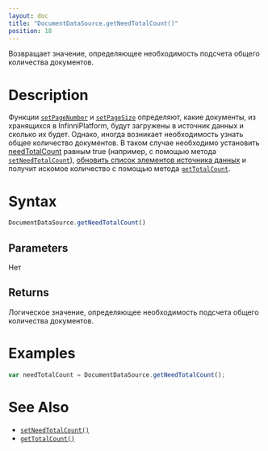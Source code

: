 ```yaml
---
layout: doc
title: "DocumentDataSource.getNeedTotalCount()"
position: 18
---
```


Возвращает значение, определяющее необходимость подсчета общего количества документов.

# Description

Функции [`setPageNumber`](../DocumentDataSource.setPageNumber/) и [`setPageSize`](../DocumentDataSource.setPageSize/) определяют, какие документы, из хранящихся в InfinniPlatform, будут загружены в источник данных и сколько их будет. Однако, иногда возникает необходимость узнать общее количество документов. В таком случае необходимо установить [needTotalCount](../#specific-properties) равным true (например, с помощью метода [`setNeedTotalCount`](../DocumentDataSource.setNeedTotalCount/)), [обновить список элементов источника данных](../../BaseDataSource/BaseDataSource.updateItems/) и получит искомое количество с помощью метода [`getTotalCount`](../DocumentDataSource.getTotalCount/).

# Syntax

```js
DocumentDataSource.getNeedTotalCount()
```

## Parameters

Нет

## Returns

Логическое значение, определяющее необходимость подсчета общего количества документов.

# Examples

```js
var needTotalCount = DocumentDataSource.getNeedTotalCount();
```

# See Also

* [`setNeedTotalCount()`](../DocumentDataSource.setNeedTotalCount/)
* [`getTotalCount()`](../DocumentDataSource.getTotalCount/)
